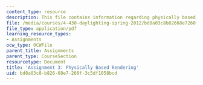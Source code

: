 ```yaml
---
content_type: resource
description: This file contains information regarding physically based rendering.
file: /media/courses/4-430-daylighting-spring-2012/bd8a03c8b82668e7260f3c5df1058bcd_MIT4_430S12_hw3.pdf
file_type: application/pdf
learning_resource_types:
- Assignments
ocw_type: OCWFile
parent_title: Assignments
parent_type: CourseSection
resourcetype: Document
title: 'Assignment 3: Physically Based Rendering'
uid: bd8a03c8-b826-68e7-260f-3c5df1058bcd
---
```

